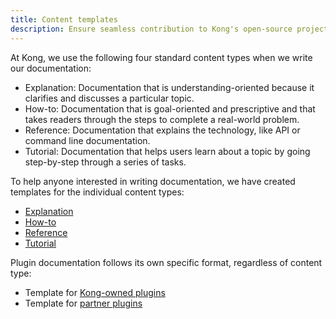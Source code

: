 ```yaml
---
title: Content templates
description: Ensure seamless contribution to Kong's open-source projects with our diverse range of contribution templates. Start making an impact today! 
---
```


At Kong, we use the following four standard content types when we write our documentation:

* Explanation: Documentation that is understanding-oriented because it clarifies and discusses a particular topic.
* How-to: Documentation that is goal-oriented and prescriptive and that takes readers through the steps to complete a real-world problem.
* Reference: Documentation that explains the technology, like API or command line documentation.
* Tutorial: Documentation that helps users learn about a topic by going step-by-step through a series of tasks.

To help anyone interested in writing documentation, we have created templates for the individual content types:

- [Explanation](https://github.com/Kong/docs.konghq.com/blob/main/docs/templates/explanation-template.md)
- [How-to](https://github.com/Kong/docs.konghq.com/blob/main/docs/templates/how-to-template.md)
- [Reference](https://github.com/Kong/docs.konghq.com/blob/main/docs/templates/reference-template.md)
- [Tutorial](https://github.com/Kong/docs.konghq.com/blob/main/docs/templates/tutorial-template.md)

Plugin documentation follows its own specific format, regardless of content type:
* Template for [Kong-owned plugins](https://github.com/Kong/docs.konghq.com/blob/main/docs/templates/kong-plugin-template)
* Template for [partner plugins](https://github.com/Kong/docs.konghq.com/blob/main/docs/templates/partner-plugin-template)
